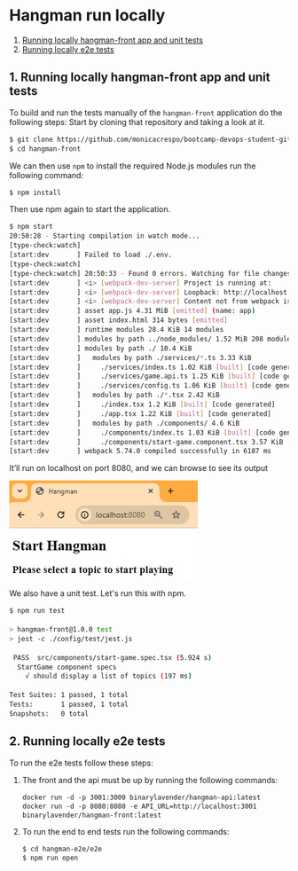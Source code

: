 # Hangman run locally 
1. [Running locally hangman-front app and unit tests](#locally)
2. [Running locally e2e tests](#e2e)

<a name="locally"></a>
## 1. Running locally hangman-front app and unit tests

To build and run the tests manually of the `hangman-front` application do the following steps:
Start by cloning that repository and taking a look at it.

```bash
$ git clone https://github.com/monicacrespo/bootcamp-devops-student-github-actions.git
$ cd hangman-front
```

We can then use `npm` to install the required Node.js modules run the following command:
```bash
$ npm install
```
Then use npm again to start the application. 

```bash
$ npm start
20:50:28 - Starting compilation in watch mode...
[type-check:watch] 
[start:dev       ] Failed to load ./.env.
[type-check:watch] 
[type-check:watch] 20:50:33 - Found 0 errors. Watching for file changes.
[start:dev       ] <i> [webpack-dev-server] Project is running at:
[start:dev       ] <i> [webpack-dev-server] Loopback: http://localhost:8080/, http://127.0.0.1:8080/
[start:dev       ] <i> [webpack-dev-server] Content not from webpack is served from 'C:\_gitrepos\bootcamp-devops-student-github-actions\hangman-front\public' directory
[start:dev       ] asset app.js 4.31 MiB [emitted] (name: app)
[start:dev       ] asset index.html 314 bytes [emitted]
[start:dev       ] runtime modules 28.4 KiB 14 modules
[start:dev       ] modules by path ../node_modules/ 1.52 MiB 208 modules
[start:dev       ] modules by path ./ 10.4 KiB
[start:dev       ]   modules by path ./services/*.ts 3.33 KiB
[start:dev       ]     ./services/index.ts 1.02 KiB [built] [code generated]
[start:dev       ]     ./services/game.api.ts 1.25 KiB [built] [code generated]
[start:dev       ]     ./services/config.ts 1.06 KiB [built] [code generated]
[start:dev       ]   modules by path ./*.tsx 2.42 KiB
[start:dev       ]     ./index.tsx 1.2 KiB [built] [code generated]
[start:dev       ]     ./app.tsx 1.22 KiB [built] [code generated]
[start:dev       ]   modules by path ./components/ 4.6 KiB
[start:dev       ]     ./components/index.ts 1.03 KiB [built] [code generated]
[start:dev       ]     ./components/start-game.component.tsx 3.57 KiB [built] [code generated]
[start:dev       ] webpack 5.74.0 compiled successfully in 6187 ms
```

It’ll run on localhost on port 8080, and we can browse to see its output

![Hangman](./images/hangman-front-locally.JPG)

We also have a unit test. Let's run this with npm.

```bash
$ npm run test

> hangman-front@1.0.0 test
> jest -c ./config/test/jest.js

 PASS  src/components/start-game.spec.tsx (5.924 s)
  StartGame component specs
    √ should display a list of topics (197 ms)

Test Suites: 1 passed, 1 total
Tests:       1 passed, 1 total
Snapshots:   0 total
```

<a name="e2e"></a>
## 2. Running locally e2e tests
To run the e2e tests follow these steps:

1. The front and the api must be up by running the following commands:
   
    ```
    docker run -d -p 3001:3000 binarylavender/hangman-api:latest
    docker run -d -p 8080:8080 -e API_URL=http://localhost:3001 binarylavender/hangman-front:latest
    ```
2. To run the end to end tests run the following commands:
    ```
    $ cd hangman-e2e/e2e
    $ npm run open
    ```